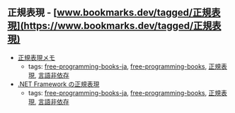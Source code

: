 正規表現 - [www.bookmarks.dev/tagged/正規表現](https://www.bookmarks.dev/tagged/正規表現)
---
* [正規表現メモ](http://www.kt.rim.or.jp/~kbk/regex/regex.html)
    * tags: [free-programming-books-ja](../tagged/free-programming-books-ja.md), [free-programming-books](../tagged/free-programming-books.md), [正規表現](../tagged/正規表現.md), [言語非依存](../tagged/言語非依存.md)
* [.NET Framework の正規表現](https://msdn.microsoft.com/library/hs600312.aspx)
    * tags: [free-programming-books-ja](../tagged/free-programming-books-ja.md), [free-programming-books](../tagged/free-programming-books.md), [正規表現](../tagged/正規表現.md), [言語非依存](../tagged/言語非依存.md)

